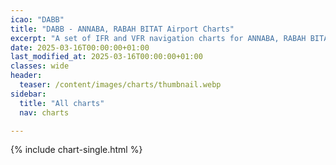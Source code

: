 ```yaml
---
icao: "DABB" 
title: "DABB - ANNABA, RABAH BITAT Airport Charts"
excerpt: "A set of IFR and VFR navigation charts for ANNABA, RABAH BITAT Airport"
date: 2025-03-16T00:00:00+01:00
last_modified_at: 2025-03-16T00:00:00+01:00
classes: wide
header:
  teaser: /content/images/charts/thumbnail.webp
sidebar:
  title: "All charts"
  nav: charts

---
```


{% include chart-single.html %}
